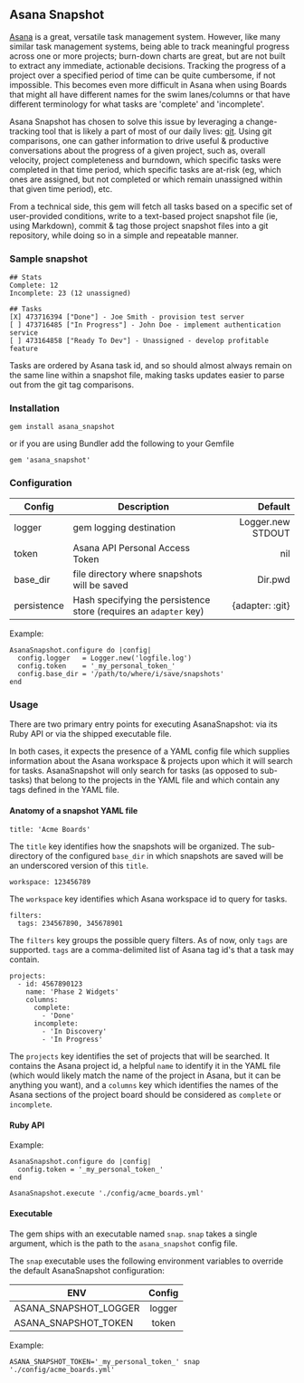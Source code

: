 ## Asana Snapshot

[Asana](https://www.asana.com) is a great, versatile task management system.  However, like many similar task management systems, being able to track meaningful progress across one or more projects; burn-down charts are great, but are not built to extract any immediate, actionable decisions.  Tracking the progress of a project over a specified period of time can be quite cumbersome, if not impossible.  This becomes even more difficult in Asana when using Boards that might all have different names for the swim lanes/columns or that have different terminology for what tasks are 'complete' and 'incomplete'.

Asana Snapshot has chosen to solve this issue by leveraging a change-tracking tool that is likely a part of most of our daily lives: [git](https://git-scm.com/).  Using git comparisons, one can gather information to drive useful & productive conversations about the progress of a given project, such as, overall velocity, project completeness and burndown, which specific tasks were completed in that time period, which specific tasks are at-risk (eg, which ones are assigned, but not completed or which remain unassigned within that given time period), etc.

From a technical side, this gem will fetch all tasks based on a specific set of user-provided conditions, write to a text-based project snapshot file (ie, using Markdown), commit & tag those project snapshot files into a git repository, while doing so in a simple and repeatable manner.

### Sample snapshot

```
## Stats
Complete: 12
Incomplete: 23 (12 unassigned)

## Tasks
[X] 473716394 ["Done"] - Joe Smith - provision test server
[ ] 473716485 ["In Progress"] - John Doe - implement authentication service
[ ] 473164858 ["Ready To Dev"] - Unassigned - develop profitable feature
```

Tasks are ordered by Asana task id, and so should almost always remain on the same line within a snapshot file, making tasks updates easier to parse out from the git tag comparisons.

### Installation

```
gem install asana_snapshot
```

or if you are using Bundler add the following to your Gemfile

```
gem 'asana_snapshot'
```

### Configuration

| Config        | Description                                                           | Default             |
| ------------- | --------------------------------------------------------------------- | -------------------:|
| logger        | gem logging destination                                               |  Logger.new STDOUT  |
| token         | Asana API Personal Access Token                                       |  nil                |
| base_dir      | file directory where snapshots will be saved                          |  Dir.pwd            |
| persistence   | Hash specifying the persistence store (requires an `adapter` key)     |  {adapter: :git}    |

Example:
```
AsanaSnapshot.configure do |config|
  config.logger   = Logger.new('logfile.log')
  config.token    = '_my_personal_token_'
  config.base_dir = '/path/to/where/i/save/snapshots'
end
```

### Usage

There are two primary entry points for executing AsanaSnapshot: via its Ruby API or via the shipped executable file.

In both cases, it expects the presence of a YAML config file which supplies information about the Asana workspace & projects upon which it will search for tasks.  AsanaSnapshot will only search for tasks (as opposed to sub-tasks) that belong to the projects in the YAML file and which contain any tags defined in the YAML file.

#### Anatomy of a snapshot YAML file

```
title: 'Acme Boards'
```
The `title` key identifies how the snapshots will be organized.  The sub-directory of the configured `base_dir` in which snapshots are saved will be an underscored version of this `title`.

```
workspace: 123456789
```
The `workspace` key identifies which Asana workspace id to query for tasks.

```
filters:
  tags: 234567890, 345678901
```
The `filters` key groups the possible query filters.  As of now, only `tags` are supported.  `tags` are a comma-delimited list of Asana tag id's that a task may contain.

```
projects:
  - id: 4567890123
    name: 'Phase 2 Widgets'
    columns:
      complete:
        - 'Done'
      incomplete:
        - 'In Discovery'
        - 'In Progress'
```
The `projects` key identifies the set of projects that will be searched.  It contains the Asana project id, a helpful `name` to identify it in the YAML file (which would likely match the name of the project in Asana, but it can be anything you want), and a `columns` key which identifies the names of the Asana sections of the project board should be considered as `complete` or `incomplete`.

#### Ruby API

Example:
```
AsanaSnapshot.configure do |config|
  config.token = '_my_personal_token_'
end

AsanaSnapshot.execute './config/acme_boards.yml'
```

#### Executable

The gem ships with an executable named `snap`.  `snap` takes a single argument, which is the path to the `asana_snapshot` config file.

The `snap` executable uses the following environment variables to override the default AsanaSnapshot configuration:

| ENV                     | Config  |
| ----------------------- |:-------:|
| ASANA_SNAPSHOT_LOGGER   | logger  |
| ASANA_SNAPSHOT_TOKEN    | token   |

Example:
```
ASANA_SNAPSHOT_TOKEN='_my_personal_token_' snap './config/acme_boards.yml'
```
